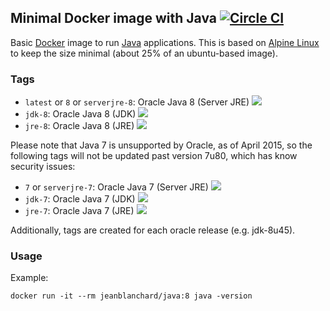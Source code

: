 ## Minimal Docker image with Java [![Circle CI](https://circleci.com/gh/jeanblanchard/docker-java/tree/master.svg?style=shield)](https://circleci.com/gh/jeanblanchard/docker-java/tree/master)

Basic [Docker](https://www.docker.com/) image to run [Java](https://www.java.com/) applications.
This is based on [Alpine Linux](http://alpinelinux.org/) to keep the size minimal (about 25% of an ubuntu-based image).

### Tags

* `latest` or `8` or `serverjre-8`: Oracle Java 8 (Server JRE) [![](https://badge.imagelayers.io/jeanblanchard/java:serverjre-8.svg)](https://imagelayers.io/?images=jeanblanchard/java:serverjre-8 'Get your own badge on imagelayers.io')
* `jdk-8`: Oracle Java 8 (JDK) [![](https://badge.imagelayers.io/jeanblanchard/java:jdk-8.svg)](https://imagelayers.io/?images=jeanblanchard/java:jdk-8 'Get your own badge on imagelayers.io')
* `jre-8`: Oracle Java 8 (JRE) [![](https://badge.imagelayers.io/jeanblanchard/java:jre-8.svg)](https://imagelayers.io/?images=jeanblanchard/java:jre-8 'Get your own badge on imagelayers.io')

Please note that Java 7 is unsupported by Oracle, as of April 2015, so the following tags
will not be updated past version 7u80, which has know security issues:

* `7` or `serverjre-7`: Oracle Java 7 (Server JRE) [![](https://badge.imagelayers.io/jeanblanchard/java:serverjre-7.svg)](https://imagelayers.io/?images=jeanblanchard/java:serverjre-7 'Get your own badge on imagelayers.io')
* `jdk-7`: Oracle Java 7 (JDK) [![](https://badge.imagelayers.io/jeanblanchard/java:jdk-7.svg)](https://imagelayers.io/?images=jeanblanchard/java:jdk-7 'Get your own badge on imagelayers.io')
* `jre-7`: Oracle Java 7 (JRE) [![](https://badge.imagelayers.io/jeanblanchard/java:jre-7.svg)](https://imagelayers.io/?images=jeanblanchard/java:jre-7 'Get your own badge on imagelayers.io')

Additionally, tags are created for each oracle release (e.g. jdk-8u45).

### Usage

Example: 

    docker run -it --rm jeanblanchard/java:8 java -version
